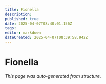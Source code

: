 ```yaml
---
title: Fionella
description: 
published: true
date: 2025-04-07T08:40:01.156Z
tags: 
editor: markdown
dateCreated: 2025-04-07T08:39:58.942Z
---
```


# Fionella

*This page was auto-generated from structure.*